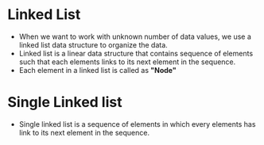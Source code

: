 # Linked List 
+ When we want to work with unknown number of data values, we use a linked list data structure to organize the data.
+ Linked list is a linear data structure that contains sequence of elements such that each elements links to its next element in the sequence.
+ Each element in a linked list is called as **"Node"**


# Single Linked list 
+ Single linked list is a sequence of elements in which every elements has link to its next element in the sequence.
